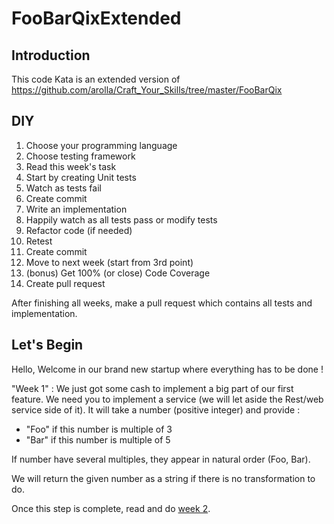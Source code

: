 # FooBarQixExtended
## Introduction
This code Kata is an extended version of https://github.com/arolla/Craft_Your_Skills/tree/master/FooBarQix
## DIY

1. Choose your programming language 
2. Choose testing framework
3. Read this week's task
4. Start by creating Unit tests
5. Watch as tests fail
6. Create commit
7. Write an implementation
8. Happily watch as all tests pass or modify tests
9. Refactor code (if needed)
10. Retest
11. Create commit
12. Move to next week (start from 3rd point)
13. (bonus) Get 100% (or close) Code Coverage
14. Create pull request

After finishing all weeks, make a pull request which contains all tests and implementation.

## Let's Begin
Hello,
Welcome in our brand new startup where everything has to be done !

"Week 1" :
We just got some cash to implement a big part of our first feature.
We need you to implement a service (we will let aside the Rest/web service side of it).
It will take a number (positive integer) and provide :
- "Foo" if this number is multiple of 3
- "Bar" if this number is multiple of 5

If number have several multiples, they appear in natural order (Foo, Bar).

We will return the given number as a string if there is no transformation to do.

Once this step is complete, read and do [week 2](./week_2.md).
